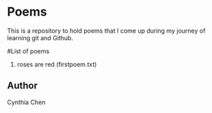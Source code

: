 # Poems

This is a repository to hold poems that I come up during my journey of learning git and Github. 

#List of poems
1. roses are red (firstpoem.txt)

## Author

Cynthia Chen
